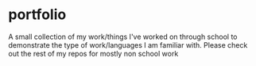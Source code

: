 # portfolio
A small collection of my work/things I've worked on through school to demonstrate the type of work/languages I am familiar with. Please check out the rest of my repos for mostly non school work
